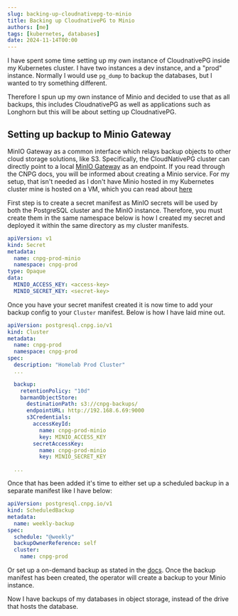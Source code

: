 ```yaml
---
slug: backing-up-cloudnativepg-to-minio
title: Backing up CloudnativePG to Minio
authors: [me]
tags: [kubernetes, databases]
date: 2024-11-14T00:00
---
```


I have spent some time setting up my own instance of CloudnativePG inside my Kubernetes cluster. I have two instances a dev instance, and a "prod" instance. Normally I would use `pg_dump` to backup the databases, but I wanted to try something different.

<!-- truncate -->

Therefore I spun up my own instance of Minio and decided to use that as all backups, this includes CloudnativePG as well as applications such as Longhorn but this will be about setting up CloudnativePG.

## Setting up backup to Minio Gateway

MinIO Gateway as a common interface which relays backup objects to other cloud storage solutions, like S3. Specifically, the CloudNativePG cluster can directly point to a local [MinIO Gateway](https://cloudnative-pg.io/documentation/1.24/appendixes/object_stores/#minio-gateway) as an endpoint. If you read through the CNPG docs, you will be informed about creating a Minio service. For my setup, that isn't needed as I don't have Minio hosted in my Kubernetes cluster mine is hosted on a VM, which you can read about [here](https://www.mrpbennett.dev/posts/adding-minio-to-my-homelab)

First step is to create a secret manifest as MinIO secrets will be used by both the PostgreSQL cluster and the MinIO instance. Therefore, you must create them in the same namespace below is how I created my secret and deployed it within the same directory as my cluster manifests.

```yaml
apiVersion: v1
kind: Secret
metadata:
  name: cnpg-prod-minio
  namespace: cnpg-prod
type: Opaque
data:
  MINIO_ACCESS_KEY: <access-key>
  MINIO_SECRET_KEY: <secret-key>
```

Once you have your secret manifest created it is now time to add your backup config to your `Cluster` manifest. Below is how I have laid mine out.

```yaml
apiVersion: postgresql.cnpg.io/v1
kind: Cluster
metadata:
  name: cnpg-prod
  namespace: cnpg-prod
spec:
  description: "Homelab Prod Cluster"
  ...

  backup:
    retentionPolicy: "10d"
    barmanObjectStore:
      destinationPath: s3://cnpg-backups/
      endpointURL: http://192.168.6.69:9000
      s3Credentials:
        accessKeyId:
          name: cnpg-prod-minio
          key: MINIO_ACCESS_KEY
        secretAccessKey:
          name: cnpg-prod-minio
          key: MINIO_SECRET_KEY

  ...
```

Once that has been added it's time to either set up a scheduled backup in a separate manifest like I have below:

```yaml
apiVersion: postgresql.cnpg.io/v1
kind: ScheduledBackup
metadata:
  name: weekly-backup
spec:
  schedule: "@weekly"
  backupOwnerReference: self
  cluster:
    name: cnpg-prod
```

Or set up a on-demand backup as stated in the [docs](https://cloudnative-pg.io/documentation/1.24/backup/). Once the backup manifest has been created, the operator will create a backup to your Minio instance.

Now I have backups of my databases in object storage, instead of the drive that hosts the database.
